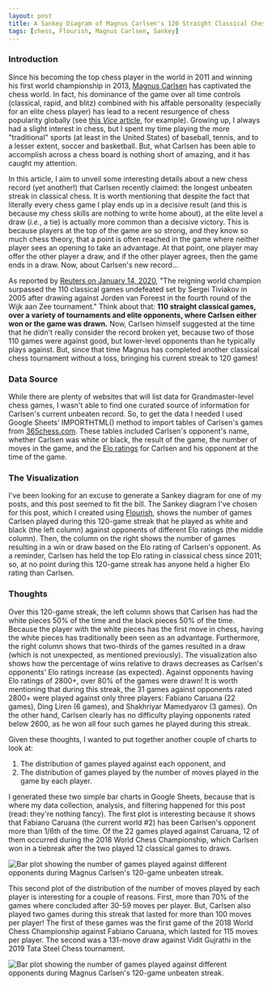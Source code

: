```yaml
---
layout: post
title: A Sankey Diagram of Magnus Carlsen's 120 Straight Classical Chess Wins
tags: [chess, Flourish, Magnus Carlsen, Sankey]
---
```


### Introduction
Since his becoming the top chess player in the world in 2011 and winning his first world championship in 2013, [Magnus Carlsen](https://en.wikipedia.org/wiki/Magnus_Carlsen#World_Chess_Championship_2013) has captivated the chess world.  In fact, his dominance of the game over all time controls (classical, rapid, and blitz) combined with his affable personality (especially for an elite chess player) has lead to a recent resurgence of chess popularity globally (see [this _Vice_ article](https://www.vice.com/en_us/article/aebkk5/how-magnus-carlsen-is-making-chess-cool-and-wearing-his-rivals-down), for example).  Growing up, I always had a slight interest in chess, but I spent my time playing the more "traditional" sports (at least in the United States) of baseball, tennis, and to a lesser extent, soccer and basketball.  But, what Carlsen has been able to accomplish across a chess board is nothing short of amazing, and it has caught my attention.

In this article, I aim to unveil some interesting details about a new chess record (yet another!) that Carlsen recently claimed: the longest unbeaten streak in classical chess.  It is worth mentioning that despite the fact that literally every chess game I play ends up in a decisive result (and this is because my chess skills are nothing to write home about), at the elite level a draw (_i.e._, a tie) is actually more common than a decisive victory.  This is because players at the top of the game are so strong, and they know so much chess theory, that a point is often reached in the game where neither player sees an opening to take an advantage.  At that point, one player may offer the other player a draw, and if the other player agrees, then the game ends in a draw.  Now, about Carlsen's new record...

As reported by [Reuters on January 14, 2020](https://www.reuters.com/article/us-chess-carlsen/chess-carlsen-breaks-record-for-longest-unbeaten-streak-idUSKBN1ZE0JZ), "The reigning world champion surpassed the 110 classical games undefeated set by Sergei Tiviakov in 2005 after drawing against Jorden van Foreest in the fourth round of the Wijk aan Zee tournament."  Think about that: **110 straight classical games, over a variety of tournaments and elite opponents, where Carlsen either won or the game was drawn.**  Now, Carlsen himself suggested at the time that he didn't really consider the record broken yet, because two of those 110 games were against good, but lower-level opponents than he typically plays against.  But, since that time Magnus has completed another classical chess tournament without a loss, bringing his current streak to 120 games!

### Data Source
While there are plenty of websites that will list data for Grandmaster-level chess games, I wasn't able to find one curated source of information for Carlsen's current unbeaten record.  So, to get the data I needed I used Google Sheets' IMPORTHTML() method to import tables of Carlsen's games from [365chess.com](https://www.365chess.com/).  These tables included Carlsen's opponent's name, whether Carlsen was white or black, the result of the game, the number of moves in the game, and the [Elo ratings](https://en.wikipedia.org/wiki/Elo_rating_system) for Carlsen and his opponent at the time of the game. 

### The Visualization
I've been looking for an excuse to generate a Sankey diagram for one of my posts, and this post seemed to fit the bill.  The Sankey diagram I've chosen for this post, which I created using [Flourish](https://flourish.studio/), shows the number of games Carlsen played during this 120-game streak that he played as white and black (the left column) against opponents of different Elo ratings (the middle column).  Then, the column on the right shows the number of games resulting in a win or draw based on the Elo rating of Carlsen's opponent.  As a reminder, Carlsen has held the top Elo rating in classical chess since 2011; so, at no point during this 120-game streak has anyone held a higher Elo rating than Carlsen.

<div class="flourish-embed flourish-sankey" data-src="visualisation/1358593"><script src="https://public.flourish.studio/resources/embed.js"></script></div>

### Thoughts
Over this 120-game streak, the left column shows that Carlsen has had the white pieces 50% of the time and the black pieces 50% of the time.  Because the player with the white pieces has the first move in chess, having the white pieces has traditionally been seen as an advantage.  Furthermore, the right column shows that two-thirds of the games resulted in a draw (which is not unexpected, as mentioned previously).  The visualization also shows how the percentage of wins relative to draws decreases as Carlsen's opponents' Elo ratings increase (as expected).  Against opponents having Elo ratings of 2800+, over 80% of the games were drawn!  It is worth mentioning that during this streak, the 31 games against opponents rated 2800+ were played against only three players: Fabiano Caruana (22 games), Ding Liren (6 games), and Shakhriyar Mamedyarov (3 games).  On the other hand, Carlsen clearly has no difficulty playing opponents rated below 2600, as he won all four such games he played during this streak.

Given these thoughts, I wanted to put together another couple of charts to look at:
1. The distribution of games played against each opponent, and
2. The distribution of games played by the number of moves played in the game by each player.

I generated these two simple bar charts in Google Sheets, because that is where my data collection, analysis, and filtering happened for this post (read: they're nothing fancy).  The first plot is interesting because it shows that Fabiano Caruana (the current world #2) has been Carlsen's opponent more than 1/6th of the time.  Of the 22 games played against Caruana, 12 of them occurred during the 2018 World Chess Championship, which Carlsen won in a tiebreak after the two played 12 classical games to draws.

![Bar plot showing the number of games played against different opponents during Magnus Carlsen's 120-game unbeaten streak.]({{http://rahosbach.github.io}}/img/magnus/barplot_opponents.svg)

This second plot of the distribution of the number of moves played by each player is interesting for a couple of reasons.  First, more than 70% of the games where concluded after 30-59 moves per player.  But, Carlsen also played two games during this streak that lasted for more than 100 moves per player!  The first of these games was the first game of the 2018 World Chess Championship against Fabiano Caruana, which lasted for 115 moves per player.  The second was a 131-move draw against Vidit Gujrathi in the 2019 Tata Steel Chess tournament.

![Bar plot showing the number of games played against different opponents during Magnus Carlsen's 120-game unbeaten streak.]({{http://rahosbach.github.io}}/img/magnus/barplot_moves.svg)


